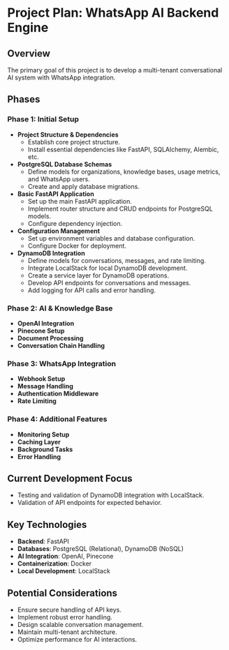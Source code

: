# Project Plan: WhatsApp AI Backend Engine

## Overview
The primary goal of this project is to develop a multi-tenant conversational AI system with WhatsApp integration.

## Phases

### Phase 1: Initial Setup
- **Project Structure & Dependencies**
  - Establish core project structure.
  - Install essential dependencies like FastAPI, SQLAlchemy, Alembic, etc.
- **PostgreSQL Database Schemas**
  - Define models for organizations, knowledge bases, usage metrics, and WhatsApp users.
  - Create and apply database migrations.
- **Basic FastAPI Application**
  - Set up the main FastAPI application.
  - Implement router structure and CRUD endpoints for PostgreSQL models.
  - Configure dependency injection.
- **Configuration Management**
  - Set up environment variables and database configuration.
  - Configure Docker for deployment.
- **DynamoDB Integration**
  - Define models for conversations, messages, and rate limiting.
  - Integrate LocalStack for local DynamoDB development.
  - Create a service layer for DynamoDB operations.
  - Develop API endpoints for conversations and messages.
  - Add logging for API calls and error handling.

### Phase 2: AI & Knowledge Base
- **OpenAI Integration**
- **Pinecone Setup**
- **Document Processing**
- **Conversation Chain Handling**

### Phase 3: WhatsApp Integration
- **Webhook Setup**
- **Message Handling**
- **Authentication Middleware**
- **Rate Limiting**

### Phase 4: Additional Features
- **Monitoring Setup**
- **Caching Layer**
- **Background Tasks**
- **Error Handling**

## Current Development Focus
- Testing and validation of DynamoDB integration with LocalStack.
- Validation of API endpoints for expected behavior.

## Key Technologies
- **Backend**: FastAPI
- **Databases**: PostgreSQL (Relational), DynamoDB (NoSQL)
- **AI Integration**: OpenAI, Pinecone
- **Containerization**: Docker
- **Local Development**: LocalStack

## Potential Considerations
- Ensure secure handling of API keys.
- Implement robust error handling.
- Design scalable conversation management.
- Maintain multi-tenant architecture.
- Optimize performance for AI interactions.
